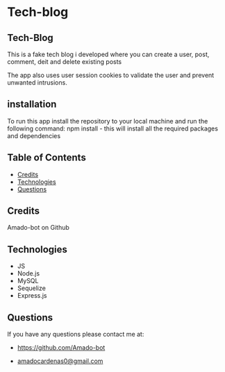 # Tech-blog

## Tech-Blog
This is a fake tech blog i developed where you can create a user, post, comment, deit and delete existing posts

The app also uses user session cookies to validate the user and prevent unwanted intrusions.

## installation 
To run this app install the repository to your local machine and run the following command: npm install - this will install all the required packages and dependencies 
## Table of Contents

- [Credits](#credits)
- [Technologies](#technologies)
- [Questions](#questions)

## Credits

Amado-bot on Github

## Technologies

- JS
- Node.js
- MySQL
- Sequelize
- Express.js

## Questions

If you have any questions please contact me at:

- https://github.com/Amado-bot

- amadocardenas0@gmail.com